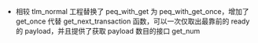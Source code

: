 * 相较 tlm_normal 工程替换了 peq_with_get 为 peq_with_get_once，增加了 get_once 代替 get_next_transaction 函数，可以一次仅取出最靠前的 ready 的 payload，并且提供了获取 payload 数目的接口 get_num

